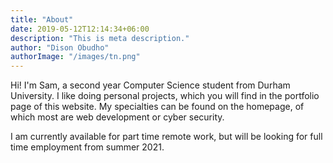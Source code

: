 ```yaml
---
title: "About"
date: 2019-05-12T12:14:34+06:00
description: "This is meta description."
author: "Dison Obudho"
authorImage: "/images/tn.png"
---
```


Hi! I'm Sam, a second year Computer Science student from Durham University.
I like doing personal projects, which you will find in the portfolio page of this website.
My specialties can be found on the homepage, of which most are web development or cyber security.

I am currently available for part time remote work, but will be looking for full time employment from summer 2021.
